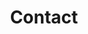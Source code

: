 ---
title: "Contact"
description: ""
image: "images/contact/header-bg.jpg"
keywords: [""]
draft: false
layout: "contact"


cooperation_with_us:
  enable: true
  title: "Cooperation with **3mdeb**"

  coop_lists:
    - title: "Book a call"
      content: |
        If you are interested in collaboration with 3mdeb, let us know by the <br/> [Book a call](https://calendly.com/3mdeb)

    - title: "Complete the optional survey"
      content: |
        You can receive an initial, customized survey on e-mail. Your answers will help us to prepare a Project Discovery for further cooperation.

    - title: "Let’s Meet"
      content: |
        In the next step, we will arrange a free meeting, during which we will answer your preliminary questions.

    - title: "Define the requirements"
      content: |
        When agreed, on the basis of NDA contract, we will prepare a Project Discovery within 5-10 working days. Having it all set, we will contact you to discuss an initial plan of cooperation.

    - title: "Discuss the project plan"
      content: |
        In the next step, we will present a full project design, including quote. At this stage, we will be able to clarify the list of requirements and prepare the terms of the contract.

    - title: "Sign a contract"
      content: |
        After signing the contract, we will proceed to the implementation of the project, informing you about the progress.

    - title: "Verify the received product"
      content: |
        After the product is delivered and tested, our cooperation can proceed to the next project or include additional maintenance.


lets_work_together:
  title: "Let’s work **together**"

cta:
  title: "Need direction on your **product development strategy** and our services?"
  button:
    link: "https://calendly.com/3mdeb"
    label: "BOOK A CALL"


google_map_embed_url: "https://www.google.com/maps/embed?pb=!1m18!1m12!1m3!1d2322.9685454314395!2d18.577918215878118!3d54.39287058021158!2m3!1f0!2f0!3f0!3m2!1i1024!2i768!4f13.1!3m3!1m2!1s0x46fd74d8e8464b2f%3A0x9cbc808c1f81fa99!2sAbrahama+1A%2C+80-264+Gda%C5%84sk!5e0!3m2!1spl!2spl!4v1555571733224!5m2!1spl!2spl"

---